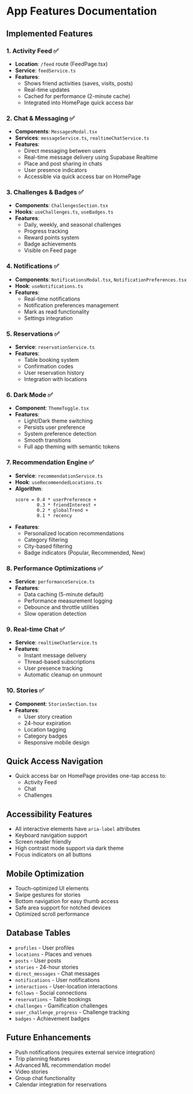# App Features Documentation

## Implemented Features

### 1. Activity Feed ✅
- **Location**: `/feed` route (FeedPage.tsx)
- **Service**: `feedService.ts`
- **Features**:
  - Shows friend activities (saves, visits, posts)
  - Real-time updates
  - Cached for performance (2-minute cache)
  - Integrated into HomePage quick access bar

### 2. Chat & Messaging ✅
- **Components**: `MessagesModal.tsx`
- **Services**: `messageService.ts`, `realtimeChatService.ts`
- **Features**:
  - Direct messaging between users
  - Real-time message delivery using Supabase Realtime
  - Place and post sharing in chats
  - User presence indicators
  - Accessible via quick access bar on HomePage

### 3. Challenges & Badges ✅
- **Components**: `ChallengesSection.tsx`
- **Hooks**: `useChallenges.ts`, `useBadges.ts`
- **Features**:
  - Daily, weekly, and seasonal challenges
  - Progress tracking
  - Reward points system
  - Badge achievements
  - Visible on Feed page

### 4. Notifications ✅
- **Components**: `NotificationsModal.tsx`, `NotificationPreferences.tsx`
- **Hook**: `useNotifications.ts`
- **Features**:
  - Real-time notifications
  - Notification preferences management
  - Mark as read functionality
  - Settings integration

### 5. Reservations ✅
- **Service**: `reservationService.ts`
- **Features**:
  - Table booking system
  - Confirmation codes
  - User reservation history
  - Integration with locations

### 6. Dark Mode ✅
- **Component**: `ThemeToggle.tsx`
- **Features**:
  - Light/Dark theme switching
  - Persists user preference
  - System preference detection
  - Smooth transitions
  - Full app theming with semantic tokens

### 7. Recommendation Engine ✅
- **Service**: `recommendationService.ts`
- **Hook**: `useRecommendedLocations.ts`
- **Algorithm**:
  ```
  score = 0.4 * userPreference + 
          0.3 * friendInterest + 
          0.2 * globalTrend + 
          0.1 * recency
  ```
- **Features**:
  - Personalized location recommendations
  - Category filtering
  - City-based filtering
  - Badge indicators (Popular, Recommended, New)

### 8. Performance Optimizations ✅
- **Service**: `performanceService.ts`
- **Features**:
  - Data caching (5-minute default)
  - Performance measurement logging
  - Debounce and throttle utilities
  - Slow operation detection

### 9. Real-time Chat ✅
- **Service**: `realtimeChatService.ts`
- **Features**:
  - Instant message delivery
  - Thread-based subscriptions
  - User presence tracking
  - Automatic cleanup on unmount

### 10. Stories ✅
- **Component**: `StoriesSection.tsx`
- **Features**:
  - User story creation
  - 24-hour expiration
  - Location tagging
  - Category badges
  - Responsive mobile design

## Quick Access Navigation
- Quick access bar on HomePage provides one-tap access to:
  - Activity Feed
  - Chat
  - Challenges
  
## Accessibility Features
- All interactive elements have `aria-label` attributes
- Keyboard navigation support
- Screen reader friendly
- High contrast mode support via dark theme
- Focus indicators on all buttons

## Mobile Optimization
- Touch-optimized UI elements
- Swipe gestures for stories
- Bottom navigation for easy thumb access
- Safe area support for notched devices
- Optimized scroll performance

## Database Tables
- `profiles` - User profiles
- `locations` - Places and venues
- `posts` - User posts
- `stories` - 24-hour stories
- `direct_messages` - Chat messages
- `notifications` - User notifications
- `interactions` - User-location interactions
- `follows` - Social connections
- `reservations` - Table bookings
- `challenges` - Gamification challenges
- `user_challenge_progress` - Challenge tracking
- `badges` - Achievement badges

## Future Enhancements
- Push notifications (requires external service integration)
- Trip planning features
- Advanced ML recommendation model
- Video stories
- Group chat functionality
- Calendar integration for reservations
